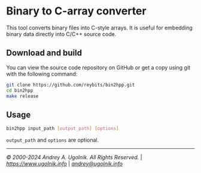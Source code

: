 # Binary to C-array converter

This tool converts binary files into C-style arrays. It is useful for embedding binary data directly into C/C++ source code.

## Download and build

You can view the source code repository on GitHub or get a copy using git with the following command:
```sh
git clone https://github.com/reybits/bin2hpp.git
cd bin2hpp
make release
```

## Usage

```sh
bin2hpp input_path [output_path] [options]
```
`output_path` and `options` are optional.

***

*© 2000-2024 Andrey A. Ugolnik. All Rights Reserved.* | *https://www.ugolnik.info* | *andrey@ugolnik.info*
